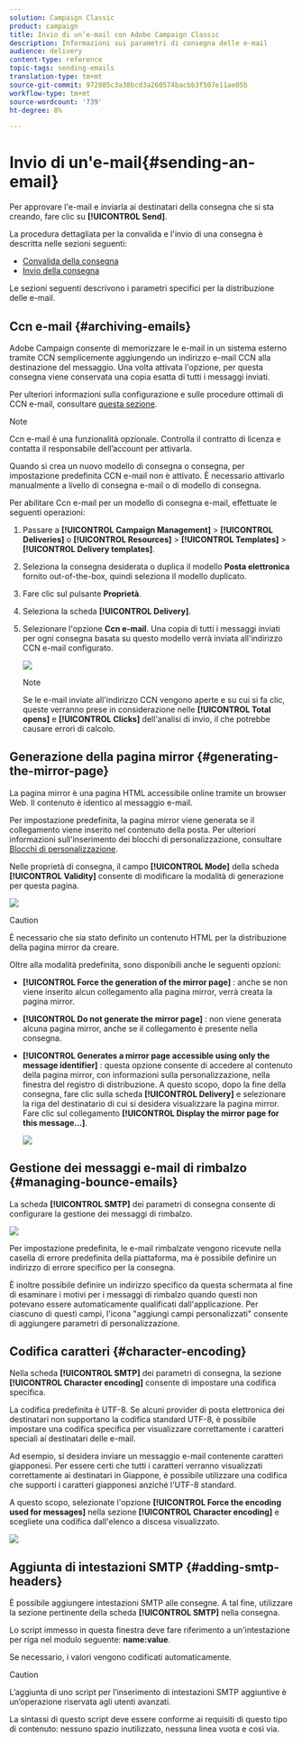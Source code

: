 ```yaml
---
solution: Campaign Classic
product: campaign
title: Invio di un’e-mail con Adobe Campaign Classic
description: Informazioni sui parametri di consegna delle e-mail
audience: delivery
content-type: reference
topic-tags: sending-emails
translation-type: tm+mt
source-git-commit: 972885c3a38bcd3a260574bacbb3f507e11ae05b
workflow-type: tm+mt
source-wordcount: '739'
ht-degree: 8%

---
```



# Invio di un&#39;e-mail{#sending-an-email}

Per approvare l&#39;e-mail e inviarla ai destinatari della consegna che si sta creando, fare clic su **[!UICONTROL Send]**.

La procedura dettagliata per la convalida e l&#39;invio di una consegna è descritta nelle sezioni seguenti:

* [Convalida della consegna](../../delivery/using/steps-validating-the-delivery.md)
* [Invio della consegna](../../delivery/using/steps-sending-the-delivery.md)

Le sezioni seguenti descrivono i parametri specifici per la distribuzione delle e-mail.

## Ccn e-mail {#archiving-emails}

 Adobe Campaign consente di memorizzare le e-mail in un sistema esterno tramite CCN semplicemente aggiungendo un indirizzo e-mail CCN alla destinazione del messaggio. Una volta attivata l&#39;opzione, per questa consegna viene conservata una copia esatta di tutti i messaggi inviati.

Per ulteriori informazioni sulla configurazione e sulle procedure ottimali di CCN e-mail, consultare [questa sezione](../../installation/using/email-archiving.md).

>[!NOTE]
>
>Ccn e-mail è una funzionalità opzionale. Controlla il contratto di licenza e contatta il responsabile dell’account per attivarla.

Quando si crea un nuovo modello di consegna o consegna, per impostazione predefinita CCN e-mail non è attivato. È necessario attivarlo manualmente a livello di consegna e-mail o di modello di consegna.

Per abilitare Ccn e-mail per un modello di consegna e-mail, effettuate le seguenti operazioni:

1. Passare a **[!UICONTROL Campaign Management]** > **[!UICONTROL Deliveries]** o **[!UICONTROL Resources]** > **[!UICONTROL Templates]** > **[!UICONTROL Delivery templates]**.
1. Seleziona la consegna desiderata o duplica il modello **Posta elettronica** fornito out-of-the-box, quindi seleziona il modello duplicato.
1. Fare clic sul pulsante **Proprietà**.
1. Seleziona la scheda **[!UICONTROL Delivery]**.
1. Selezionare l&#39;opzione **Ccn e-mail**. Una copia di tutti i messaggi inviati per ogni consegna basata su questo modello verrà inviata all&#39;indirizzo CCN e-mail configurato.

   ![](assets/s_ncs_user_wizard_archiving.png)

   >[!NOTE]
   >
   >Se le e-mail inviate all&#39;indirizzo CCN vengono aperte e su cui si fa clic, queste verranno prese in considerazione nelle **[!UICONTROL Total opens]** e **[!UICONTROL Clicks]** dell&#39;analisi di invio, il che potrebbe causare errori di calcolo.

## Generazione della pagina mirror {#generating-the-mirror-page}

La pagina mirror è una pagina HTML accessibile online tramite un browser Web. Il contenuto è identico al messaggio e-mail.

Per impostazione predefinita, la pagina mirror viene generata se il collegamento viene inserito nel contenuto della posta. Per ulteriori informazioni sull&#39;inserimento dei blocchi di personalizzazione, consultare [Blocchi di personalizzazione](../../delivery/using/personalization-blocks.md).

Nelle proprietà di consegna, il campo **[!UICONTROL Mode]** della scheda **[!UICONTROL Validity]** consente di modificare la modalità di generazione per questa pagina.

![](assets/s_ncs_user_wizard_miror_page_mode.png)

>[!CAUTION]
>
>È necessario che sia stato definito un contenuto HTML per la distribuzione della pagina mirror da creare.

Oltre alla modalità predefinita, sono disponibili anche le seguenti opzioni:

* **[!UICONTROL Force the generation of the mirror page]** : anche se non viene inserito alcun collegamento alla pagina mirror, verrà creata la pagina mirror.
* **[!UICONTROL Do not generate the mirror page]** : non viene generata alcuna pagina mirror, anche se il collegamento è presente nella consegna.
* **[!UICONTROL Generates a mirror page accessible using only the message identifier]** : questa opzione consente di accedere al contenuto della pagina mirror, con informazioni sulla personalizzazione, nella finestra del registro di distribuzione. A questo scopo, dopo la fine della consegna, fare clic sulla scheda **[!UICONTROL Delivery]** e selezionare la riga del destinatario di cui si desidera visualizzare la pagina mirror. Fare clic sul collegamento **[!UICONTROL Display the mirror page for this message...]**.

   ![](assets/s_ncs_user_wizard_miror_page_link.png)

## Gestione dei messaggi e-mail di rimbalzo {#managing-bounce-emails}

La scheda **[!UICONTROL SMTP]** dei parametri di consegna consente di configurare la gestione dei messaggi di rimbalzo.

![](assets/s_ncs_user_email_del_properties_smtp_tab.png)

Per impostazione predefinita, le e-mail rimbalzate vengono ricevute nella casella di errore predefinita della piattaforma, ma è possibile definire un indirizzo di errore specifico per la consegna.

È inoltre possibile definire un indirizzo specifico da questa schermata al fine di esaminare i motivi per i messaggi di rimbalzo quando questi non potevano essere automaticamente qualificati dall&#39;applicazione. Per ciascuno di questi campi, l&#39;icona &quot;aggiungi campi personalizzati&quot; consente di aggiungere parametri di personalizzazione.

## Codifica caratteri {#character-encoding}

Nella scheda **[!UICONTROL SMTP]** dei parametri di consegna, la sezione **[!UICONTROL Character encoding]** consente di impostare una codifica specifica.

La codifica predefinita è UTF-8. Se alcuni provider di posta elettronica dei destinatari non supportano la codifica standard UTF-8, è possibile impostare una codifica specifica per visualizzare correttamente i caratteri speciali ai destinatari delle e-mail.

Ad esempio, si desidera inviare un messaggio e-mail contenente caratteri giapponesi. Per essere certi che tutti i caratteri verranno visualizzati correttamente ai destinatari in Giappone, è possibile utilizzare una codifica che supporti i caratteri giapponesi anziché l&#39;UTF-8 standard.

A questo scopo, selezionate l&#39;opzione **[!UICONTROL Force the encoding used for messages]** nella sezione **[!UICONTROL Character encoding]** e scegliete una codifica dall&#39;elenco a discesa visualizzato.

![](assets/s_ncs_user_email_del_properties_smtp_tab_encoding.png)

## Aggiunta di intestazioni SMTP {#adding-smtp-headers}

È possibile aggiungere intestazioni SMTP alle consegne. A tal fine, utilizzare la sezione pertinente della scheda **[!UICONTROL SMTP]** nella consegna.

Lo script immesso in questa finestra deve fare riferimento a un&#39;intestazione per riga nel modulo seguente: **name:value**.

Se necessario, i valori vengono codificati automaticamente.

>[!CAUTION]
>
>L’aggiunta di uno script per l’inserimento di intestazioni SMTP aggiuntive è un’operazione riservata agli utenti avanzati.
>
>La sintassi di questo script deve essere conforme ai requisiti di questo tipo di contenuto: nessuno spazio inutilizzato, nessuna linea vuota e così via.
